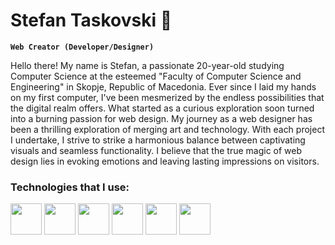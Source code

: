 # Stefan Taskovski 👋

**`Web Creator (Developer/Designer)`**

Hello there! My name is Stefan, a passionate 20-year-old studying Computer Science at the esteemed "Faculty of Computer Science and Engineering" in Skopje, Republic of Macedonia. Ever since I laid my hands on my first computer, I've been mesmerized by the endless possibilities that the digital realm offers. What started as a curious exploration soon turned into a burning passion for web design.
My journey as a web designer has been a thrilling exploration of merging art and technology. With each project I undertake, I strive to strike a harmonious balance between captivating visuals and seamless functionality. I believe that the true magic of web design lies in evoking emotions and leaving lasting impressions on visitors.

<div>
  <h3>Technologies that I use:</h3>
  <div class="images" style="display: inline-block;">
      <img src="https://cdn.jsdelivr.net/gh/devicons/devicon/icons/html5/html5-original.svg" style="width: 50px; height: 50px;" />
      <img src="https://cdn.jsdelivr.net/gh/devicons/devicon/icons/css3/css3-original.svg" style="width: 50px; height: 50px;" />       
      <img src="https://cdn.jsdelivr.net/gh/devicons/devicon/icons/javascript/javascript-original.svg" style="width: 50px; height: 50px;"/>
      <img src="https://cdn.jsdelivr.net/gh/devicons/devicon/icons/sass/sass-original.svg" style="width: 50px; height: 50px;" />
      <img src="https://cdn.jsdelivr.net/gh/devicons/devicon/icons/bootstrap/bootstrap-original.svg" style="width: 50px; height: 50px;" />
      <img src="https://cdn.jsdelivr.net/gh/devicons/devicon/icons/webflow/webflow-original.svg" style="width: 50px; height: 50px;"/>
  </div>
</div>

<!--
**stef03codes/stef03codes** is a ✨ _special_ ✨ repository because its `README.md` (this file) appears on your GitHub profile.

Here are some ideas to get you started:

- 🔭 I’m currently working on ...
- 🌱 I’m currently learning ...
- 👯 I’m looking to collaborate on ...
- 🤔 I’m looking for help with ...
- 💬 Ask me about ...
- 📫 How to reach me: ...
- 😄 Pronouns: ...
- ⚡ Fun fact: ...
-->
